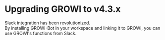 # Upgrading GROWI to v4.3.x

Slack integration has been revolutionized.  
By installing GROWI-Bot in your workspace and linking it to GROWI, you can use GROWI's functions from Slack.
<!-- TODO bot manual が master に merged されたら記述する -->
<!-- See [here](../../). -->
